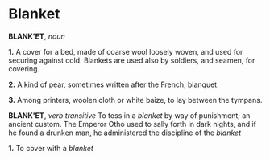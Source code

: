 # Blanket

**BLANK'ET**, _noun_

**1.** A cover for a bed, made of coarse wool loosely woven, and used for securing against cold. Blankets are used also by soldiers, and seamen, for covering.

**2.** A kind of pear, sometimes written after the French, blanquet.

**3.** Among printers, woolen cloth or white baize, to lay between the tympans.

**BLANK'ET**, _verb transitive_ To toss in a _blanket_ by way of punishment; an ancient custom. The Emperor Otho used to sally forth in dark nights, and if he found a drunken man, he administered the discipline of the _blanket_

**1.** To cover with a _blanket_